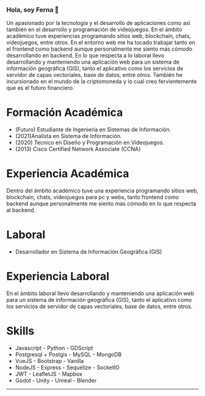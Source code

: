 ### Hola, soy Ferna 👋
Un apasionado por la tecnología y el desarrollo de aplicaciones como así también en el desarrollo y programación de videojuegos. En el ámbito académico tuve experiencias programando sitios web, blockchain, chats, videojuegos, entre otros. En el entorno web me ha tocado trabajar tanto en el frontend como backend aunque personalmente me siento más cómodo desarrollando en backend. En lo que respecta a lo laboral llevo desarrollando y manteniendo una aplicación web para un sistema de información geográfica (GIS), tanto el aplicativo como los servicios de servidor de capas vectoriales, base de datos, entre otros. También he incursionado en el mundo de la criptomoneda y lo cual creo fervientemente que es el futuro financiero.

# Formación Académica
- (Futuro) Estudiante de Ingeniería en Sistemas de Información.
- (2021)Analista en Sistema de Información.
- (2020) Tecnico en Diseño y Programación en Videojuegos.
- (2013) Cisco Certified Network Associate (CCNA)

# Experiencia Académica
Dentro del ámbito académico tuve una experiencia programando sitios web, blockchain, chats, videojuegos para pc y webs, tanto frontend como backend aunque personalmente me siento más cómodo en lo que respecta al backend.

# Laboral
- Desarrollador en Sistema de Información Geográfica (GIS)

# Experiencia Laboral
En el ámbito laboral llevo desarrollando y manteniendo una aplicación web para un sistema de información geográfica (GIS), tanto el aplicativo como los servicios de servidor de capas vectoriales, base de datos, entre otros.

# Skills
- Javascript - Python - GDScript
- Postgresql + Postgis - MySQL - MongoDB
- VueJS - Bootstrap - Vanilla
- NodeJS - Express - Sequelize - SocketIO
- JWT - LeafletJS - Mapbox
- Godot - Unity - Unreal - Blender

***
